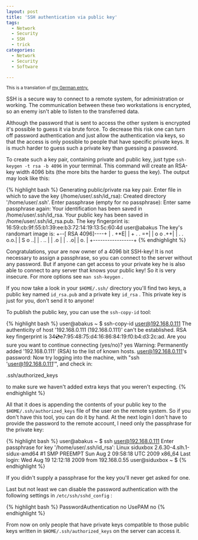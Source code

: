 ```yaml
---
layout: post
title: 'SSH authentication via public key'
tags:
  - Network
  - Security
  - SSH
  - trick
categories:
  - Network
  - Security
  - Software

---
```


<small>This is a translation of <a href="http://esmz-designz.com/index.php?site=blog&entry=36&title=SSHZugang_mit_Keys_absichern">my German entry.</a></small>

SSH is a secure way to connect to a remote system, for administration or working. The communication between these two workstations is encrypted, so an enemy isn't able to listen to the transferred data.



Although the password that is sent to access the other system is encrypted it's possible to guess it via brute force. To decrease this risk one can turn off password authentication and just allow the authentication via keys, so that the access is only possible to people that have specific private keys. It is much harder to guess such a private key than guessing a password.

To create such a key pair, containing private and public key, just type  `ssh-keygen -t rsa -b 4096`  in your terminal. This command will create an RSA-key width 4096 bits (the more bits the harder to guess the key). The output may look like this:



{% highlight bash %}
Generating public/private rsa key pair.
Enter file in which to save the key (/home/user/.ssh/id_rsa):
Created directory '/home/user/.ssh'.
Enter passphrase (empty for no passphrase):
Enter same passphrase again:
Your identification has been saved in /home/user/.ssh/id_rsa.
Your public key has been saved in /home/user/.ssh/id_rsa.pub.
The key fingerprint is:
16:59:cb:9f:55:b1:39:ee:b3:72:14:19:13:5c:60:4d user@abakus
The key's randomart image is:
+--[ RSA 4096]----+
| . +*E|
| + . . =+|
| o o .++|
| . . o.o.|
| S o ..|
| . .. |
| .o |
| . .o|
| o. |
+-----------------+
{% endhighlight %}



Congratulations, your are now owner of a 4096 bit SSH-key! It is not necessary to assign a passphrase, so you can connect to the server without any password. But if anyone can get access to your private key he is also able to connect to any server that knows your public key! So it is very insecure. For more options see  `man ssh-keygen` .

If you now take a look in your  `$HOME/.ssh/`  directory you'll find two keys, a public key named  `id_rsa.pub`  and a private key  `id_rsa` . This private key is just for you, don't send it to anyone!

To publish the public key, you can use the  `ssh-copy-id`  tool:



{% highlight bash %}
user@abakus ~ $ ssh-copy-id user@192.168.0.111
The authenticity of host '192.168.0.111 (192.168.0.111)' can't be established.
RSA key fingerprint is 34:cd:e7:95:48:75:d4:16:86:84:19:f0:b4:d3:2c:ad.
Are you sure you want to continue connecting (yes/no)? yes
Warning: Permanently added '192.168.0.111' (RSA) to the list of known hosts.
user@192.168.0.111's password:
Now try logging into the machine, with "ssh 'user@192.168.0.111'", and check in:

.ssh/authorized_keys

to make sure we haven't added extra keys that you weren't expecting.
{% endhighlight %}



All that it does is appending the contents of your public key to the  `$HOME/.ssh/authorized_keys`  file of the user on the remote system. So if you don't have this tool, you can do it by hand.
At the next login I don't have to provide the password to the remote account, I need only the passphrase for the private key:



{% highlight bash %}
user@abakus ~ $ ssh user@192.168.0.111
Enter passphrase for key '/home/user/.ssh/id_rsa':
Linux siduxbox 2.6.30-4.slh.1-sidux-amd64 #1 SMP PREEMPT Sun Aug 2 09:58:18 UTC 2009 x86_64
Last login: Wed Aug 19 12:12:18 2009 from 192.168.0.55
user@siduxbox ~ $
{% endhighlight %}



If you didn't supply a passphrase for the key you'll never get asked for one.

Last but not least we can disable the password authentication with the following settings in  `/etc/ssh/sshd_config` :



{% highlight bash %}
PasswordAuthentication no
UsePAM no
{% endhighlight %}



From now on only people that have private keys compatible to those public keys written in  `$HOME/.ssh/authorized_keys`  on the server can access it.
